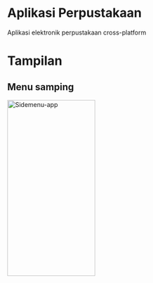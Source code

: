 # Aplikasi Perpustakaan
Aplikasi elektronik perpustakaan cross-platform

# Tampilan
## Menu samping
<img src="https://i.imgur.com/06bBuhn.png" alt="Sidemenu-app" width="200" height="400">
